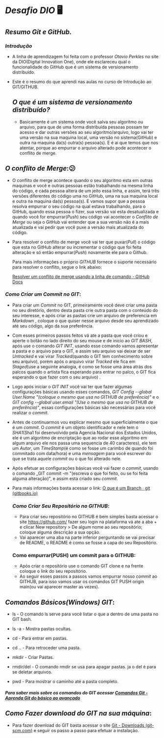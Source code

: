 # _Desafio DIO_ :desktop_computer:

##  _Resumo Git e GitHub._



### _Introdução_



- A linha de aprendizagem foi feita com o professor _Otavio Perkles_ no site da DIO(Digital Innovation One), onde ele esclareceu qual o funcionalidade do GitHub que é um sistema de versionamento distribuído.

- Este é o resumo do que aprendi nas aulas no curso de Introdução ao GIT/GITHUB.

  ##  _O que é um sistema de versionamento distribuído?_

  - Basicamente é um sistema onde você salva seu algoritmo ou arquivo, para que de uma forma distribuída pessoas possam ter acesso e dar outras versões ao seu algoritmo/arquivo, logo vai ter uma versão na sua maquina local, uma versão no sistema(GitHub) e outra na maquina da(s) outra(s) pessoa(s). E é ai que temos que nos atentar, porque ao empurrar o arquivo alterado pode acontecer o conflito de merge.

## _O conflito de Merge_::confused:

- O conflito de merge acontece quando o seu algoritmo esta em outras maquinas e você e outras pessoas estão trabalhando na mesma linha do código, e cada pessoa altera de um jeito essa linha, e assim, terá três versões diferentes do código uma no GitHub, uma na sua maquina local e outra na maquina da(s) pessoa(s). E vamos supor que a pessoa resolva empurrar o seu código na qual estava trabalhando, para o GitHub, quando essa pessoa o fizer, sua versão vai esta desatualizada e quando você for empurrar(_Push_) seu código vai acontecer o _Conflito de Merge_ ou seja o GitHub vai entender que a sua versão não é a mais atualizada e vai pedir que você puxe a versão mais atualizada do código.

- Para resolver o conflito de merge você vai ter que puxar(_Pull_) o código que esta no GitHub alterar ou incrementar o código que foi feita alteração e só então empurrar(_Push_) novamente ele para o Github.

  Para mais informações o próprio _GITHUB_ fornece o suporte necessário para resolver o conflito, segue o link abaixo:

  [Resolver um conflito de merge usando a linha de comando - GitHub Docs](https://docs.github.com/pt/pull-requests/collaborating-with-pull-requests/addressing-merge-conflicts/resolving-a-merge-conflict-using-the-command-line)



### _Como Criar um Commit no GIT_:

- Para criar um _Commit_ no GIT, primeiramente você deve criar uma pasta no seu diretório, dentro desta pasta crie outra pasta com o conteúdo do seu interesse, e após criar as pastas crie um arquivo de preferencia em _Markdown_ , coloque o que quiser nesse arquivo desde seu aprendizado até seu código, algo da sua preferência.

- Com esses primeiros passos feitos vá ate a pasta que você criou e aperte o botão no lado direito do seu mouse e de inicio ao _GIT BASH_, após use o comando _GIT INIT_, usando esse comando vamos apresentar a pasta e o arquivo para o GIT, e assim seu arquivo vai deixar de ser _Untracked_ e vai virar _Tracked_(quando o GIT tem conhecimento sobre seu arquivo), porém após o arquivo virar _Tracked_ ele fica em _Staged_(use a seguinte analogia, é como se fosse uma área atrás dos palcos quando o artista fica esperando para entrar no palco, o GIT fica esperando o que fazer com o seu arquivo) .

- Logo após iniciar o _GIT INIT_ você vai ter que fazer algumas configurações básicas usando esses comandos, _GIT Config --global User.Name "(coloque o mesmo que usa no GITHUB de preferência)"_ e o _GIT config --global user.email "(Use o mesmo que usa no GITHUB de preferência)"_, essas configurações básicas são necessárias para você realizar o _commit_.

- Antes de continuarmos vou explicar mesmo que superficialmente o que é um _commit_. O _commit_ é um objeto identificador e nele tem o _SHA1_(Sha1 foi desenvolvido pela Agencia Nacional dos Estados Unidos, ele é um algoritmo de encriptação que ao rodar esse algoritmo em algum arquivo ele nos passa uma sequencia de 40 caracteres), ele tem um _Autor_, um _TimeStamp_(é como se fosse um carimbo de quando foi commitado com data/hora) e uma _mensagem_ para você escrever do que se trata aquele _commit_ ou o que foi alterado nele.

- Após efetuar as configurações básicas você vai fazer o _commit_, usando o comando _GIT commit -m "(escreva o que foi feito, ou se foi feita alguma alteração)", e assim esta criado seu _commit_.

- Para mais informações basta acessar o link: [O que é um Branch · git (gitbooks.io)](https://yunwuxin1.gitbooks.io/git/content/pt-br/cc77aedd1d96df8699d34a2ccb377483/ae0334b6ccde906fb80a7b13e3bf8eb4.html)

  

  ### _Como Criar Seu Repositório no GITHUB_:

  - Para criar seu repositório no GITHUB é bem simples basta acessar o site https://github.com/ fazer seu login na plataforma vá ate a aba + e clicar New repository > De algum nome ao seu repositório; coloque alguma descrição a sua opção.
  - Vai aparecer uma aba na parte inferior perguntando se vai precisar de README, o README é como se fosse a capa do seu Repositório.

  ### Como empurrar(PUSH) um commit para o GITHUB:

  - Após criar o repositório use o comando GIT clone e na frente coloque o link do seu repositório.
  - Ao seguir esses passos a passos vamos empurrar nosso _commit_ ao GITHUB, para isso vamos usar os comandos GIT PUSH origin main(ou vai aparecer master as vezes).

  

  





## _Comandos Básicos(Windows) GIT_:



- ls - O comando ls serve para você listar o que a dentro de uma pasta no GIT bash.

- ls -a - Mostra pastas ocultas.

- cd - Para entrar em pastas.

- cd .. - Para retroceder uma pasta.

- mkdir - Criar Pastas.

- rmdir/del - O comando rmdir se usa para apagar pastas. ja o del é para se deletar arquivos.

- pwd - Para mostrar o caminho até a pasta completo.



##### _Para saber mais sobre os comandos do GIT acessar  [Comandos Git - Aprenda Git do básico ao avançado](http://comandosgit.github.io/)_



## _Como Fazer download do GIT na sua máquina_:

- Para fazer download do GIT basta acessar o site [Git - Downloads (git-scm.com)](https://git-scm.com/downloads) e seguir os passo a passo para efetuar a instalação.



